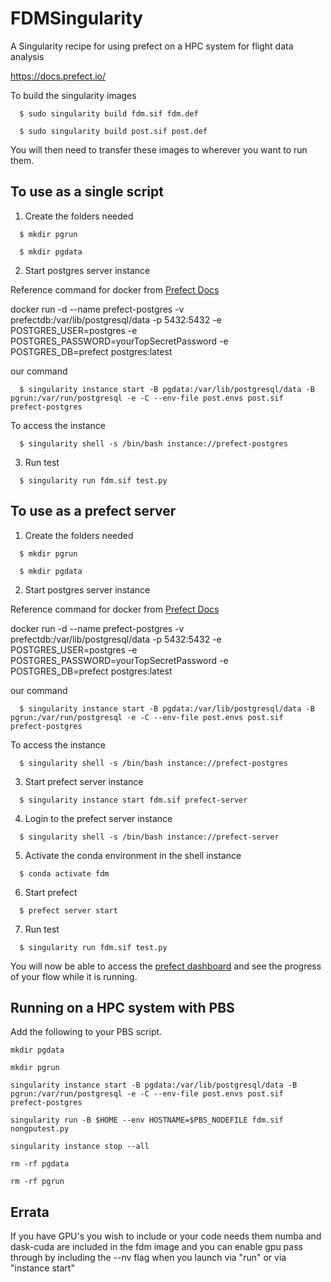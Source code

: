 # FDMSingularity
A Singularity recipe for using prefect on a HPC system for flight data analysis

https://docs.prefect.io/


To build the singularity images
```
  $ sudo singularity build fdm.sif fdm.def   
```
```                                     
  $ sudo singularity build post.sif post.def 
```

You will then need to transfer these images to wherever you want to run them.  



  
## To use as a single script
1. Create the folders needed
```
  $ mkdir pgrun
```
```
  $ mkdir pgdata
```

2. Start postgres server instance

Reference command for docker from [Prefect Docs](https://docs.prefect.io/2.10.3/concepts/database/#configuring-a-postgresql-database)

docker run -d --name prefect-postgres -v prefectdb:/var/lib/postgresql/data -p 5432:5432 -e POSTGRES_USER=postgres -e POSTGRES_PASSWORD=yourTopSecretPassword -e POSTGRES_DB=prefect postgres:latest

our command
```
  $ singularity instance start -B pgdata:/var/lib/postgresql/data -B pgrun:/var/run/postgresql -e -C --env-file post.envs post.sif  prefect-postgres
```

To access the instance
```
  $ singularity shell -s /bin/bash instance://prefect-postgres
```

3. Run test
```
  $ singularity run fdm.sif test.py
```


## To use as a prefect server
1. Create the folders needed
```
  $ mkdir pgrun
```
```
  $ mkdir pgdata
```

2. Start postgres server instance

Reference command for docker from [Prefect Docs](https://docs.prefect.io/2.10.3/concepts/database/#configuring-a-postgresql-database)

docker run -d --name prefect-postgres -v prefectdb:/var/lib/postgresql/data -p 5432:5432 -e POSTGRES_USER=postgres -e POSTGRES_PASSWORD=yourTopSecretPassword -e POSTGRES_DB=prefect postgres:latest

our command
```
  $ singularity instance start -B pgdata:/var/lib/postgresql/data -B pgrun:/var/run/postgresql -e -C --env-file post.envs post.sif  prefect-postgres
```

To access the instance
```
  $ singularity shell -s /bin/bash instance://prefect-postgres
```

3. Start prefect server instance
```
  $ singularity instance start fdm.sif prefect-server

```

4. Login to the prefect server instance
```
  $ singularity shell -s /bin/bash instance://prefect-server

```
5. Activate the conda environment in the shell instance
```
  $ conda activate fdm

```
6. Start prefect
```
  $ prefect server start

```
7. Run test
```
  $ singularity run fdm.sif test.py
```
You will now be able to access the [prefect dashboard](https://docs.prefect.io/2.11.3/guides/host/)  and see the progress of your flow while it is running.

## Running on a HPC system with PBS
Add the following to your PBS script.
```
mkdir pgdata

mkdir pgrun

singularity instance start -B pgdata:/var/lib/postgresql/data -B pgrun:/var/run/postgresql -e -C --env-file post.envs post.sif  prefect-postgres

singularity run -B $HOME --env HOSTNAME=$PBS_NODEFILE fdm.sif nongputest.py

singularity instance stop --all

rm -rf pgdata 

rm -rf pgrun
```

## Errata
If you have GPU's you wish to include or your code needs them numba and dask-cuda are included in the fdm image and you can enable gpu pass through by including the --nv flag when you launch via "run" or via "instance start"
